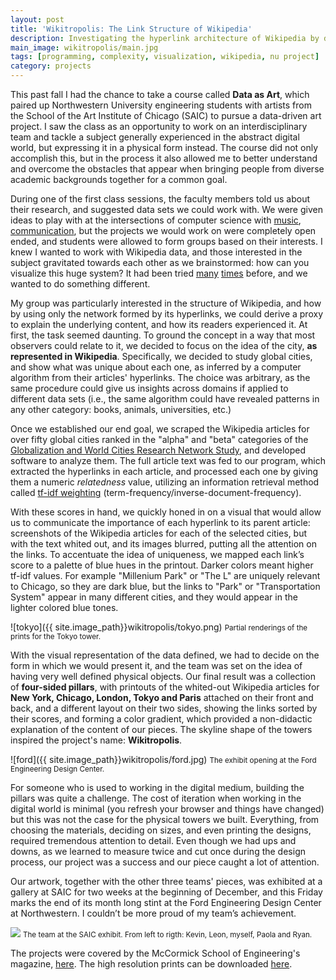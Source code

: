 ```yaml
---
layout: post
title: 'Wikitropolis: The Link Structure of Wikipedia'
description: Investigating the hyperlink architecture of Wikipedia by displaying the links from five major cities as three-dimensional structures.
main_image: wikitropolis/main.jpg
tags: [programming, complexity, visualization, wikipedia, nu project]
category: projects
---
```


This past fall I had the chance to take a course called **Data as Art**, which paired up Northwestern University engineering students with artists from the School of the Art Institute of Chicago (SAIC) to pursue a data-driven art project. I saw the class as an opportunity to work on an interdisciplinary team and tackle a subject generally experienced in the abstract digital world, but expressing it in a physical form instead. The course did not only accomplish this, but in the process it also allowed me to better understand and overcome the obstacles that appear when bringing people from diverse academic backgrounds together for a common goal.

During one of the first class sessions, the faculty members told us about their research, and suggested data sets we could work with. We were given ideas to play with at the intersections of computer science with [music](http://music.cs.northwestern.edu/research.php'), [communication](http://collablab.northwestern.edu/), but the projects we would work on were completely open ended, and students were allowed to form groups based on their interests. I knew I wanted to work with Wikipedia data, and those interested in the subject gravitated towards each other as we brainstormed: how can you visualize this huge system? It had been tried [many]('http://seealso.org/) [times](http://infodisiac.com/Wikimedia/Visualizations/) before, and we wanted to do something different.

My group was particularly interested in the structure of Wikipedia, and how by using only the network formed by its hyperlinks, we could derive a proxy to explain the underlying content, and how its readers experienced it. At first, the task seemed daunting. To ground the concept in a way that most observers could relate to it, we decided to focus on the idea of the city, **as represented in Wikipedia**. Specifically, we decided to study global cities, and show what was unique about each one, as inferred by a computer algorithm from their articles' hyperlinks. The choice was arbitrary, as the same procedure could give us insights across domains if applied to different data sets (i.e., the same algorithm could have revealed patterns in any other category: books, animals, universities, etc.)

Once we established our end goal, we scraped the Wikipedia articles for over fifty global cities ranked in the "alpha" and "beta" categories of the [Globalization and World Cities Research Network Study](http://en.wikipedia.org/wiki/Global_city#Studies), and developed software to analyze them. The full article text was fed to our program, which extracted the hyperlinks in each article, and processed each one by giving them a numeric *relatedness* value, utilizing an information retrieval method called [tf-idf weighting](http://en.wikipedia.org/wiki/Tf%E2%80%93idf) (term-frequency/inverse-document-frequency).

With these scores in hand, we quickly honed in on a visual that would allow us to communicate the importance of each hyperlink to its parent article: screenshots of the Wikipedia articles for each of the selected cities, but with the text whited out, and its images blurred, putting all the attention on the links. To accentuate the idea of uniqueness, we mapped each link’s score to a palette of blue hues in the printout. Darker colors meant higher tf-idf values. For example "Millenium Park" or "The L" are uniquely relevant to Chicago, so they are dark blue, but the links to "Park" or "Transportation System" appear in many different cities, and they would appear in the lighter colored blue tones.

![tokyo]({{ site.image_path}}wikitropolis/tokyo.png)
<small>Partial renderings of the prints for the Tokyo tower.</small>

With the visual representation of the data defined, we had to decide on the form in which we would present it, and the team was set on the idea of having very well defined physical objects. Our final result was a collection of **four-sided pillars**, with printouts of the whited-out Wikipedia articles for **New York, Chicago, London, Tokyo and Paris** attached on their front and back, and a different layout on their two sides, showing the links sorted by their scores, and forming a color gradient, which provided a non-didactic explanation of the content of our pieces. The skyline shape of the towers inspired the project's name: **Wikitropolis**.

![ford]({{ site.image_path}}wikitropolis/ford.jpg)
<small>The exhibit opening at the Ford Engineering Design Center.</small>

For someone who is used to working in the digital medium, building the pillars was quite a challenge. The cost of iteration when working in the digital world is minimal (you refresh your browser and things have changed) but this was not the case for the physical towers we built. Everything, from choosing the materials, deciding on sizes, and even printing the designs, required tremendous attention to detail. Even though we had ups and downs, as we learned to measure twice and cut once during the design process, our project was a success and our piece caught a lot of attention.

Our artwork, together with the other three teams' pieces, was exhibited at a gallery at SAIC for two weeks at the beginning of December, and this Friday marks the end of its month long stint at the Ford Engineering Design Center at Northwestern. I couldn’t be more proud of my team’s achievement.

<img src="{{site.image_path}}wikitropolis/team.jpg" />
<small>The team at the SAIC exhibit. From left to rigth: Kevin, Leon, myself, Paola and Ryan.</small>

The projects were covered by the McCormick School of Engineering's magazine, [here](http://www.mccormick.northwestern.edu/news/articles/2014/12/schools-collaborate-to-turn-information-into-art.html). The high resolution prints can be downloaded [here](https://www.dropbox.com/sh/zaiq6fsl2xpgiw1/AACh95rF_ChOx0scBIb7uhcpa?lst).
